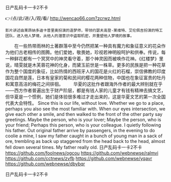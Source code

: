 
日产乱码卡一卡2不卡




👉/点/此/进/入/观/看/ http://wencao66.com?zcrwz.html




	影片讲述由莱昂纳多迪卡普里奥扮演的造梦师，带领约瑟夫高登-莱维特、艾伦佩吉扮演的特工团队，进入他人梦境，从他人的潜意识中盗取机密，并重塑他人梦境的故事。
　　在一些热带雨林的土著群落中至今仍然把某一种具有魔力和象征意义的花朵作为他们古老相传的图腾。他们爱她，敬畏她，珍视若神明般呵护和供奉。传说，每一种鲜花都有一个冥冥中的神灵看守着，那个神灵因而被唤作花神。《红楼梦》里说，晴雯就是木芙蓉花神的化身，而黛玉前世是一株草。更多的民族是把一种花草作为整个国度的象征，比如热情的西班牙人的国花是火红的石榴，崇信佛教的印度国花自然是莲，日本有皇家的菊和民间的樱花两种信物，中国也在象征富贵的牡丹和寓意高洁的梅花之间徘徊。
　　华夏的这批作者跟海外作者的最大辨别就在乎——西方作者普遍出生于财产阶层，都是有钱人家的儿童才有钱有精神去搞文艺，但华夏是一个惯例，她们是体验很多难过才走出来的，这是华夏文艺的第一次全国代表大会特性。
Since this is our life, without love.
Whether we go to a place, perhaps you also see the most familiar with.
When our eyes intersection, we give each other a smile, and then walked to the front of the other party say greetings.
Maybe the person, who is your lover;
Maybe the person, who is your friend;
Perhaps this person, who is your colleague.
I quietly following his father.
Out original father arrive by passengers, in the evening to do coolie a mine, I saw my father caught in a bunch of young man in a sack of ore, trembling as back up staggered from the head back to the head, almost fell down several times.
My father really old.
日产乱码卡一卡2不卡 https://github.com/foolnews/ogcou
https://github.com/webnewse/ralmvi
https://github.com/cctnews/zvfb
https://github.com/webnewse/yqavr
https://github.com/webnewse/dbybqr





日产乱码卡一卡2不卡
